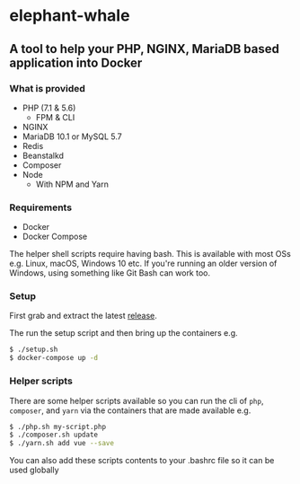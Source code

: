 # elephant-whale
## A tool to help your PHP, NGINX, MariaDB based application into Docker

### What is provided

* PHP (7.1 & 5.6)
  - FPM & CLI
* NGINX
* MariaDB 10.1 or MySQL 5.7
* Redis
* Beanstalkd
* Composer
* Node
  - With NPM and Yarn

### Requirements

* Docker
* Docker Compose

The helper shell scripts require having bash. This is available with most OSs e.g. Linux, macOS, Windows 10 etc. If you're running an older version of Windows, using something like Git Bash can work too.

### Setup

First grab and extract the latest [release](https://github.com/maen-bn/elephant-whale/releases).

The run the setup script and then bring up the containers e.g.

```bash
$ ./setup.sh
$ docker-compose up -d
```

### Helper scripts

There are some helper scripts available so you can run the cli of ```php```,  ```composer```, and ```yarn``` via the containers that are made available e.g.

```bash
$ ./php.sh my-script.php
$ ./composer.sh update
$ ./yarn.sh add vue --save
```

You can also add these scripts contents to your .bashrc file so it can be used globally